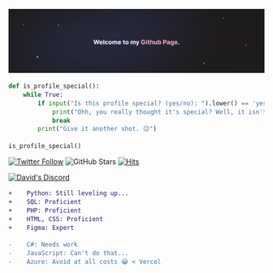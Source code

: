 ![David's Banner](/img/banner.png)

```python
def is_profile_special():
    while True:
        if input("Is this profile special? (yes/no): ").lower() == 'yes':
            print("Ohh, you really thought it's special? Well, it isn't... or is it? 🤔")
            break
        print("Give it another shot. 😉")

is_profile_special()
```

[![Twitter Follow](https://img.shields.io/twitter/follow/dave761?style=social)](https://twitter.com/dave761)
![GitHub Stars](https://img.shields.io/github/stars/d-suter)
[![Hits](https://hits-app.vercel.app/hits?url=https://github.com/d-suter&bgLeft=444444&bgRight=575fff&label=visits)](https://hits-app.vercel.app/)

[![David's Discord](https://lanyard.cnrad.dev/api/828936480952942593?theme=dark&bg=2A2840)](https://discord.com/users/828936480952942593)

```diff
+    Python: Still leveling up...
+    SQL: Proficient
+    PHP: Proficient
+    HTML, CSS: Proficient
+    Figma: Expert

-    C#: Needs work
-    JavaScript: Can't do that... 
-    Azure: Avoid at all costs 😂 < Vercel
```
